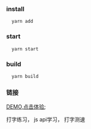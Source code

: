 ### install
``` 
  yarn add
```

### start

``` 
  yarn start
```

### build
``` 
  yarn build
```

### 链接
  
  [DEMO,点击体验](https://webzhd.github.io/code-game/);
  
  打字练习， js api学习， 打字测速

  
